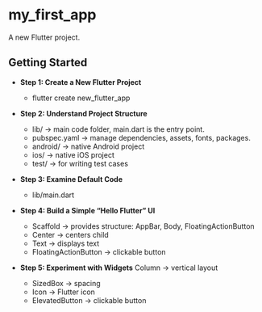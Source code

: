 # my_first_app

A new Flutter project.

## Getting Started

- **Step 1: Create a New Flutter Project**

  - flutter create new_flutter_app

- **Step 2: Understand Project Structure**

  - lib/ → main code folder, main.dart is the entry point.
  - pubspec.yaml → manage dependencies, assets, fonts, packages.
  - android/ → native Android project
  - ios/ → native iOS project
  - test/ → for writing test cases

- **Step 3: Examine Default Code**

  - lib/main.dart

- **Step 4: Build a Simple “Hello Flutter” UI**

  - Scaffold → provides structure: AppBar, Body, FloatingActionButton
  - Center → centers child
  - Text → displays text
  - FloatingActionButton → clickable button

- **Step 5: Experiment with Widgets**
  Column → vertical layout
  - SizedBox → spacing
  - Icon → Flutter icon
  - ElevatedButton → clickable button
